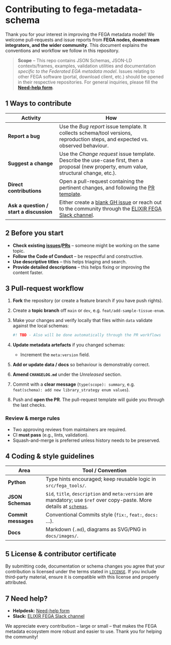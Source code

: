 # Contributing to **fega-metadata-schema**

Thank you for your interest in improving the FEGA metadata model!  We welcome pull-requests and issue reports from **FEGA nodes, downstream integrators, and the wider community**.  This document explains the conventions and workflow we follow in this repository.

> **Scope** – This repo contains JSON Schemas, JSON-LD contexts/frames, examples, validation utilities and documentation *specific to the Federated EGA metadata model*.  Issues relating to other FEGA software (portal, download client, etc.) should be opened in their respective repositories. For general inquiries, please fill the [**Need-help form**](https://ega-archive.org/need-help/).

## 1  Ways to contribute

| Activity | How |
| --------------------------------------- | ----------------- |
| **Report a bug**                        | Use the *Bug report* issue template. It collects schema/tool versions, reproduction steps, and expected vs. observed behaviour.       |
| **Suggest a change**              | Use the *Change request* issue template. Describe the use-case first, then a proposal (new property, enum value, structural change, etc.). |
| **Direct contributions**               | Open a pull-request containing the pertinent changes, and following the [PR template](./.github/pull_request_template.md). |
| **Ask a question / start a discussion** | Either create a [blank GH issue](https://github.com/EGA-archive/fega-metadata-schema/issues/new) or reach out to the community through the [ELIXIR FEGA Slack channel](https://elixir-europe.slack.com/archives/C05UHABF0CT). |

## 2  Before you start

* **Check existing [issues](https://github.com/EGA-archive/fega-metadata-schema/issues)/[PRs](https://github.com/EGA-archive/fega-metadata-schema/pulls)** – someone might be working on the same topic.
* **Follow the Code of Conduct** – be respectful and constructive.
* **Use descriptive titles** – this helps triaging and search.
* **Provide detailed descriptions** – this helps fixing or improving the content faster.

## 3  Pull-request workflow

1. **Fork** the repository (or create a feature branch if you have push rights).
2. Create a **topic branch** off ``main`` or ``dev``, e.g. `feat/add-sample-tissue-enum`.
3. Make your changes and verify locally that files within ``data`` validate against the local schemas:

   ```bash
   #! TBD - Also will be done automatically through the PR workflows
   ```

4. **Update metadata artefacts** if you changed schemas:

   * Increment the `meta:version` field.
   
5. **Add or update data / docs** so behaviour is demonstrably correct.
6. **Amend `CHANGELOG.md`** under the *Unreleased* section.
7. Commit with a **clear message** (`type(scope): summary`, e.g. `feat(schema): add new library_strategy enum values`).
8. Push and **open the PR**.  The pull-request template will guide you through the last checks.

### Review & merge rules

* Two approving reviews from maintainers are required.
* CI **must pass** (e.g., lints, validation).
* Squash-and-merge is preferred unless history needs to be preserved.

## 4  Coding & style guidelines

| Area                | Tool / Convention   |
| ------------------- | ------------------- |
| **Python**          | Type hints encouraged; keep reusable logic in `src/fega_tools/`.          |
| **JSON Schemas**    | `$id`, `title`, `description` and `meta:version` are mandatory; use `$ref` over copy-paste. More details at [``schemas``](./schemas/README.md). |
| **Commit messages** | Conventional Commits style (`fix:`, `feat:`, `docs:` …).                                       |
| **Docs**            | Markdown (`.md`), diagrams as SVG/PNG in `docs/images/`.                                      |

## 5  License & contributor certificate

By submitting code, documentation or schema changes you agree that your contribution is licensed under the terms stated in [`LICENSE`](./LICENSE).  If you include third-party material, ensure it is compatible with this license and properly attributed.

## 7  Need help?

* **Helpdesk:** [Need-help form](https://ega-archive.org/need-help/)
* **Slack:** [ELIXIR FEGA Slack channel](https://elixir-europe.slack.com/archives/C05UHABF0CT)

We appreciate every contribution – large or small – that makes the FEGA metadata ecosystem more robust and easier to use.  Thank you for helping the community!
